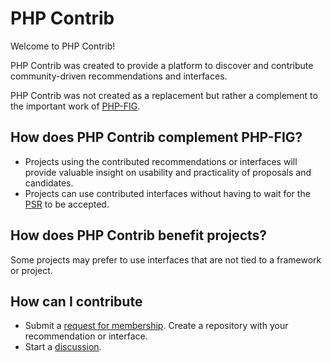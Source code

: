 # PHP Contrib

Welcome to PHP Contrib!

PHP Contrib was created to provide a platform to discover and contribute community-driven recommendations and interfaces.

PHP Contrib was not created as a replacement but rather a complement to the important work of [PHP-FIG](https://www.php-fig.org/).

## How does PHP Contrib complement PHP-FIG?

- Projects using the contributed recommendations or interfaces will provide valuable insight on usability and practicality of proposals and candidates.
- Projects can use contributed interfaces without having to wait for the [PSR](https://www.php-fig.org/psr/) to be accepted.

## How does PHP Contrib benefit projects?

Some projects may prefer to use interfaces that are not tied to a framework or project.

## How can I contribute

- Submit a [request for membership](https://github.com/orgs/php-contrib/discussions/categories/membership-request). Create a repository with your recommendation or interface.
- Start a [discussion](https://github.com/orgs/php-contrib/discussions).
